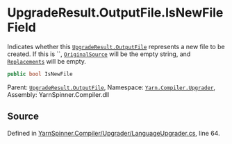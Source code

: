 # UpgradeResult.OutputFile.IsNewFile Field

Indicates whether this [`UpgradeResult.OutputFile`](/api/csharp/yarn.compiler.upgrader/upgraderesult.outputfile.md) represents
a new file to be created. If this is ``, [`OriginalSource`](/api/csharp/yarn.compiler.upgrader/upgraderesult.outputfile.originalsource.md) will be the
empty string, and [`Replacements`](/api/csharp/yarn.compiler.upgrader/upgraderesult.outputfile.replacements.md) will be empty.


```csharp
public bool IsNewFile
```



<div class="class-metadata">

Parent: [`UpgradeResult.OutputFile`](/api/csharp/yarn.compiler.upgrader/upgraderesult.outputfile.md), Namespace: [`Yarn.Compiler.Upgrader`](/api/csharp/yarn.compiler.upgrader/README.md), Assembly: YarnSpinner.Compiler.dll
</div>

## Source
Defined in [YarnSpinner.Compiler/Upgrader/LanguageUpgrader.cs](https://github.com/YarnSpinnerTool/YarnSpinner//blob/develop/YarnSpinner.Compiler/Upgrader/LanguageUpgrader.cs#L64), line 64.
